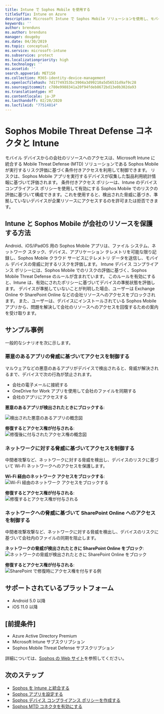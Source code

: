 ```yaml
---
title: Intune で Sophos Mobile を使用する
titleSuffix: Intune on Azure
description: Microsoft Intune で Sophos Mobile ソリューションを使用し、モバイル デバイスから会社のリソースへのアクセスを制御する方法。
keywords: ''
author: brenduns
ms.author: brenduns
manager: dougeby
ms.date: 04/30/2019
ms.topic: conceptual
ms.service: microsoft-intune
ms.subservice: protect
ms.localizationpriority: high
ms.technology: ''
ms.assetid: ''
search.appverid: MET150
ms.collection: M365-identity-device-management
ms.openlocfilehash: 7d17749353bc3904a3d99210a5d56531d9af9c28
ms.sourcegitcommit: c780e9988341a20f94fdeb8672bd13e0b302da93
ms.translationtype: HT
ms.contentlocale: ja-JP
ms.lasthandoff: 02/20/2020
ms.locfileid: "77514814"
---
```

# <a name="sophos-mobile-threat-defense-connector-with-intune"></a>Sophos Mobile Threat Defense コネクタと Intune
モバイル デバイスからの会社のリソースへのアクセスは、Microsoft Intune に統合する Mobile Threat Defense (MTD) ソリューションである Sophos Mobile が実行するリスク評価に基づく条件付きアクセスを利用して制御できます。 リスクは、Sophos Mobile アプリを実行するデバイスが収集した製品利用統計情報に基づいて評価されます。
条件付きアクセス ポリシーは、Intune のデバイス コンプライアンス ポリシーを使用して有効にする Sophos Mobile でのリスクの評価に基づいて構成できます。これを使用すると、検出された脅威に基づき、準拠していないデバイスが企業リソースにアクセスするのを許可または拒否できます。

## <a name="how-do-intune-and-sophos-mobile-help-protect-your-company-resources"></a>Intune と Sophos Mobile が会社のリソースを保護する方法
Android、iOS/iPadOS 用の Sophos Mobile アプリは、ファイル システム、ネットワーク スタック、デバイス、アプリケーション テレメトリを可能な限り記録し、Sophos Mobile クラウド サービスにテレメトリ データを送信し、モバイル デバイスの脅威に対するリスクを評価します。
Intune デバイス コンプライアンス ポリシーには、Sophos Mobile でのリスクの評価に基づく、Sophos Mobile Threat Defense のルールが含まれています。 このルールを有効にすると、Intune は、有効にされたポリシーに基づいてデバイスの準拠状態を評価します。 デバイスが準拠していないことが判明した場合、ユーザーは Exchange Online や SharePoint Online などの会社リソースへのアクセスをブロックされます。 また、ユーザーは、デバイスにインストールされている Sophos Mobile アプリから、問題を解決して会社のリソースへのアクセスを回復するための案内を受け取ります。  

## <a name="sample-scenarios"></a>サンプル事例
一般的なシナリオを次に示します。  
### <a name="control-access-based-on-threats-from-malicious-apps"></a>悪意のあるアプリの脅威に基づいてアクセスを制御する
マルウェアなどの悪意のあるアプリがデバイスで検出されると、脅威が解決されるまで、デバイスで次の行為が禁止されます。
- 会社の電子メールに接続する
- OneDrive for Work アプリを使用して会社のファイルを同期する
- 会社のアプリにアクセスする

**悪意のあるアプリが検出されたときにブロックする**:
 
![検出された悪意のあるアプリの概念図](./media/sophos-mtd-connector/sophos_malicious_apps_blocked.png)  

**修復するとアクセス権が付与される**:  
![修復後に付与されたアクセス権の概念図](./media/sophos-mtd-connector/sophos_malicious_apps_unblocked.png)

### <a name="control-access-based-on-threat-to-network"></a>ネットワークに対する脅威に基づいてアクセスを制御する  
中間者攻撃など、ネットワークに対する脅威を検出し、デバイスのリスクに基づいて Wi-Fi ネットワークへのアクセスを保護します。  

**Wi-Fi 経由のネットワーク アクセスをブロックする**:  
![Wi-Fi 経由のネットワーク アクセスをブロックする](./media/sophos-mtd-connector/sophos_network_wifi_blocked.png)

**修復するとアクセス権が付与される**:   
![修復するとアクセス権が付与される](./media/sophos-mtd-connector/sophos_network_wifi_unblocked.png)  

### <a name="control-access-to-sharepoint-online-based-on-threat-to-network"></a>ネットワークへの脅威に基づいて SharePoint Online へのアクセスを制御する  
中間者攻撃攻撃など、ネットワークに対する脅威を検出し、デバイスのリスクに基づいて会社内のファイルの同期を阻止します。  

**ネットワークの脅威が検出されたときに SharePoint Online をブロック**:   
![ネットワークの脅威が検出されたときに SharePoint Online をブロック](./media/sophos-mtd-connector/sophos_network_spo_blocked.png)  

**修復するとアクセス権が付与される**:  
![SharePoint で修復時にアクセス権を付与する例](./media/sophos-mtd-connector/sophos_network_spo_unblocked.png)  

## <a name="supported-platforms"></a>サポートされているプラットフォーム  
- Android 5.0 以降
- iOS 11.0 以降

## <a name="prerequisites"></a>[前提条件]  
- Azure Active Directory Premium
- Microsoft Intune サブスクリプション 
- Sophos Mobile Threat Defense サブスクリプション

詳細については、[Sophos の Web サイト](https://www.sophos.com/en-us/products/mobile-control.aspx)を参照してください。

## <a name="next-steps"></a>次のステップ  
- [Sophos を Intune と統合する](sophos-mtd-connector-integration.md)
- [Sophos アプリを設定する](mtd-apps-ios-app-configuration-policy-add-assign.md)
- [Sophos デバイス コンプライアンス ポリシーを作成する](mtd-device-compliance-policy-create.md)
- [Sophos MTD コネクタを有効にする](mtd-connector-enable.md)
